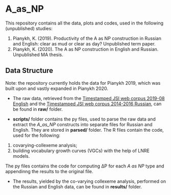 # A_as_NP
This repository contains all the data, plots and codes, used in the following (unpublished) studies:
1. Pianykh, K. (2019). Productivity of the A as NP construction in Russian and English: clear as mud or clear as day? Unpublished term paper.
2. Pianykh, K. (2020). The A as NP construction in English and Russian. Unpublished MA thesis.

## Data Structure
Note: the repository currently holds the data for Pianykh 2019, which was built upon and vastly expanded in Pianykh 2020.
* The raw data, retrieved from the [Timestamped JSI web corpus 2019-08 English](https://www.sketchengine.eu/timestamped-english-corpus/) and the [Timestamped JSI web corpus 2014-2016 Russian](https://www.sketchengine.eu/timestamped-russian-corpus/), can be found in **raw/** folder.

* **scripts/** folder contains the py files, used to parse the raw data and extract the *A_as_NP* constructs into separate files for Russian and English. They are stored in **parsed/** folder. The R files contain the code, used for the following:
1. covarying-collexeme analysis;
2. building vocabulary growth curves (VGCs) with the help of LNRE models.

The py files contains the code for computing ΔP for each *A as NP* type and appendinng the results to the original file.

* The results, yielded by the co-varying collexeme analysis, performed on the Russian and English data, can be found in **results/** folder.
